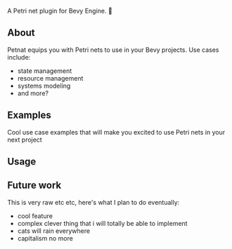 A Petri net plugin for Bevy Engine. 🍾

## About

Petnat equips you with Petri nets to use in your Bevy projects.
Use cases include:
- state management
- resource management
- systems modeling
- and more?

## Examples

Cool use case examples that will make you excited to use Petri nets in your next project

## Usage

## Future work

This is very raw etc etc, here's what I plan to do eventually:

- cool feature
- complex clever thing that i will totally be able to implement
- cats will rain everywhere
- capitalism no more